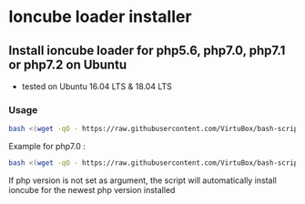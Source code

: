 # Ioncube loader installer

## Install ioncube loader for php5.6, php7.0, php7.1 or php7.2 on Ubuntu

* tested on Ubuntu 16.04 LTS & 18.04 LTS

### Usage

```bash
bash <(wget -qO - https://raw.githubusercontent.com/VirtuBox/bash-scripts/master/apps/ioncube/ioncube.sh) <PHP VERSION>
```

Example for php7.0 : 

```bash
bash <(wget -qO - https://raw.githubusercontent.com/VirtuBox/bash-scripts/master/apps/ioncube/ioncube.sh) 7.0
```

If php version is not set as argument, the script will automatically install ioncube for the newest php version installed

